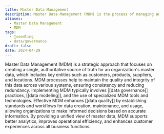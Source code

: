 ```yaml
---
title: Master Data Management
description: Master Data Management (MDM) is the process of managing and maintaining a single, authoritative source of critical business data entities across an organization.
aliases:
  - Master Data Management
  - MDM
tags:
  - 🌱seedling
  - data/governance
draft: false
date: 2024-04-29
---
```


Master Data Management (MDM) is a strategic approach that focuses on creating a single, authoritative source of truth for an organization's master data, which includes key entities such as customers, products, suppliers, and locations. MDM processes help to maintain the quality and integrity of this data across various systems, ensuring consistency and reducing redundancy. Implementing MDM typically involves [[data governance]] practices, [[data modeling]], and the use of specialized MDM tools and technologies. Effective MDM enhances [[data quality]] by establishing standards and workflows for data creation, maintenance, and usage, allowing organizations to make informed decisions based on accurate information. By providing a unified view of master data, MDM supports better analytics, improves operational efficiency, and enhances customer experiences across all business functions.